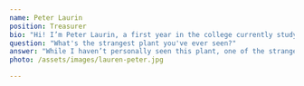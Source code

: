 ```yaml
---
name: Peter Laurin
position: Treasurer
bio: "Hi! I’m Peter Laurin, a first year in the college currently studying Biology and English Lit. I am so excited to be a part of the Horticultural Society, and to see what remarkable things we have in store. While I haven’t had much experience growing plants growing up, I love learning about plants and researching their microbiomes."
question: "What's the strangest plant you've ever seen?"
answer: "While I haven’t personally seen this plant, one of the strangest I’ve heard about is Hydnora africana, which doesn’t photosynthesize but instead survives by hijacking the roots of spurges."
photo: /assets/images/lauren-peter.jpg

---
```

